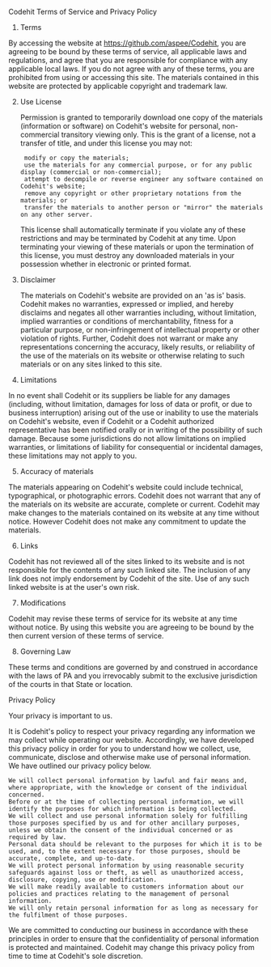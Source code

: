 Codehit Terms of Service and Privacy Policy

1. Terms

  By accessing the website at https://github.com/aspee/Codehit, you are agreeing to be bound by these terms of service, all applicable laws and regulations, and agree that you are responsible for compliance with any applicable local laws. If you do not agree with any of these terms, you are prohibited from using or accessing this site. The materials contained in this website are protected by applicable copyright and trademark law.

2. Use License

  
    
      Permission is granted to temporarily download one copy of the materials (information or software) on Codehit's website for personal, non-commercial transitory viewing only. This is the grant of a license, not a transfer of title, and under this license you may not:

      
        modify or copy the materials;
        use the materials for any commercial purpose, or for any public display (commercial or non-commercial);
        attempt to decompile or reverse engineer any software contained on Codehit's website;
        remove any copyright or other proprietary notations from the materials; or
        transfer the materials to another person or "mirror" the materials on any other server.
      
    
    This license shall automatically terminate if you violate any of these restrictions and may be terminated by Codehit at any time. Upon terminating your viewing of these materials or upon the termination of this license, you must destroy any downloaded materials in your possession whether in electronic or printed format.
  

3. Disclaimer

  
    The materials on Codehit's website are provided on an 'as is' basis. Codehit makes no warranties, expressed or implied, and hereby disclaims and negates all other warranties including, without limitation, implied warranties or conditions of merchantability, fitness for a particular purpose, or non-infringement of intellectual property or other violation of rights.
    Further, Codehit does not warrant or make any representations concerning the accuracy, likely results, or reliability of the use of the materials on its website or otherwise relating to such materials or on any sites linked to this site.
  

4. Limitations

  In no event shall Codehit or its suppliers be liable for any damages (including, without limitation, damages for loss of data or profit, or due to business interruption) arising out of the use or inability to use the materials on Codehit's website, even if Codehit or a Codehit authorized representative has been notified orally or in writing of the possibility of such damage. Because some jurisdictions do not allow limitations on implied warranties, or limitations of liability for consequential or incidental damages, these limitations may not apply to you.

5. Accuracy of materials

  The materials appearing on Codehit's website could include technical, typographical, or photographic errors. Codehit does not warrant that any of the materials on its website are accurate, complete or current. Codehit may make changes to the materials contained on its website at any time without notice. However Codehit does not make any commitment to update the materials.

6. Links

  Codehit has not reviewed all of the sites linked to its website and is not responsible for the contents of any such linked site. The inclusion of any link does not imply endorsement by Codehit of the site. Use of any such linked website is at the user's own risk.

7. Modifications

  Codehit may revise these terms of service for its website at any time without notice. By using this website you are agreeing to be bound by the then current version of these terms of service.

8. Governing Law

  These terms and conditions are governed by and construed in accordance with the laws of PA and you irrevocably submit to the exclusive jurisdiction of the courts in that State or location.

Privacy Policy

  Your privacy is important to us.

  It is Codehit's policy to respect your privacy regarding any information we may collect while operating our website. Accordingly, we have developed this privacy policy in order for you to understand how we collect, use, communicate, disclose and otherwise make use of personal information. We have outlined our privacy policy below.

  
    We will collect personal information by lawful and fair means and, where appropriate, with the knowledge or consent of the individual concerned.
    Before or at the time of collecting personal information, we will identify the purposes for which information is being collected.
    We will collect and use personal information solely for fulfilling those purposes specified by us and for other ancillary purposes, unless we obtain the consent of the individual concerned or as required by law.
    Personal data should be relevant to the purposes for which it is to be used, and, to the extent necessary for those purposes, should be accurate, complete, and up-to-date.
    We will protect personal information by using reasonable security safeguards against loss or theft, as well as unauthorized access, disclosure, copying, use or modification.
    We will make readily available to customers information about our policies and practices relating to the management of personal information.
    We will only retain personal information for as long as necessary for the fulfilment of those purposes.
  

  We are committed to conducting our business in accordance with these principles in order to ensure that the confidentiality of personal information is protected and maintained. Codehit may change this privacy policy from time to time at Codehit's sole discretion.
